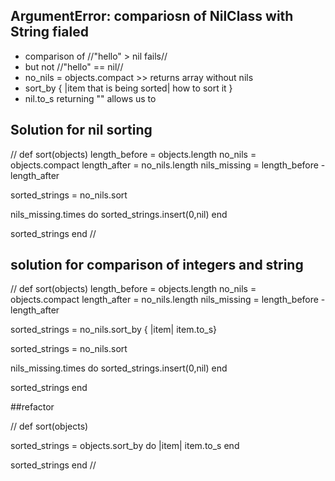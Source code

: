 ## ArgumentError: compariosn of NilClass with String fialed
* comparison of //"hello" > nil fails//
* but not //"hello" == nil//
* no_nils = objects.compact >> returns array without nils
* sort_by { |item that is being sorted| how to sort it }
* nil.to_s returning "" allows us to 

## Solution for nil sorting
//
def sort(objects)
  length_before = objects.length
  no_nils = objects.compact
  length_after = no_nils.length
  nils_missing = length_before - length_after

  sorted_strings = no_nils.sort

  nils_missing.times do 
    sorted_strings.insert(0,nil)
  end

  sorted_strings
end
//

## solution for comparison of integers and string
//
def sort(objects)
  length_before = objects.length
  no_nils = objects.compact
  length_after = no_nils.length
  nils_missing = length_before - length_after

  sorted_strings = no_nils.sort_by { |item| item.to_s}

  sorted_strings = no_nils.sort

  nils_missing.times do 
    sorted_strings.insert(0,nil)
  end

  sorted_strings
end

##refactor

//
def sort(objects)
  <!-- length_before = objects.length
  no_nils = objects.compact
  length_after = no_nils.length
  nils_missing = length_before - length_after
 -->
  sorted_strings = objects.sort_by do |item| 
    item.to_s
  end
<!-- 
  sorted_strings = no_nils.sort

  nils_missing.times do 
    sorted_strings.insert(0,nil)
  end
 -->
  sorted_strings
end
//
